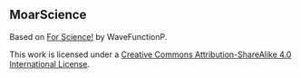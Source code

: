## MoarScience

Based on [For Science!](https://github.com/WaveFunctionP/ForScience) by WaveFunctionP.

This work is licensed under a <a rel="license" href="http://creativecommons.org/licenses/by-sa/4.0/">Creative Commons Attribution-ShareAlike 4.0 International License</a>.
